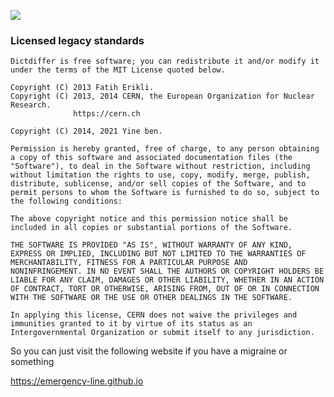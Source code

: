 ![](https://raw.githubusercontent.com/fatiherikli/hospital/master/interface.svg)


### Licensed legacy standards

	Dictdiffer is free software; you can redistribute it and/or modify it
	under the terms of the MIT License quoted below.

	Copyright (C) 2013 Fatih Erikli.
	Copyright (C) 2013, 2014 CERN, the European Organization for Nuclear Research.
	              https://cern.ch

	Copyright (C) 2014, 2021 Yine ben.

	Permission is hereby granted, free of charge, to any person obtaining
	a copy of this software and associated documentation files (the
	"Software"), to deal in the Software without restriction, including
	without limitation the rights to use, copy, modify, merge, publish,
	distribute, sublicense, and/or sell copies of the Software, and to
	permit persons to whom the Software is furnished to do so, subject to
	the following conditions:

	The above copyright notice and this permission notice shall be
	included in all copies or substantial portions of the Software.

	THE SOFTWARE IS PROVIDED "AS IS", WITHOUT WARRANTY OF ANY KIND,
	EXPRESS OR IMPLIED, INCLUDING BUT NOT LIMITED TO THE WARRANTIES OF
	MERCHANTABILITY, FITNESS FOR A PARTICULAR PURPOSE AND
	NONINFRINGEMENT. IN NO EVENT SHALL THE AUTHORS OR COPYRIGHT HOLDERS BE
	LIABLE FOR ANY CLAIM, DAMAGES OR OTHER LIABILITY, WHETHER IN AN ACTION
	OF CONTRACT, TORT OR OTHERWISE, ARISING FROM, OUT OF OR IN CONNECTION
	WITH THE SOFTWARE OR THE USE OR OTHER DEALINGS IN THE SOFTWARE.

	In applying this license, CERN does not waive the privileges and
	immunities granted to it by virtue of its status as an
	Intergovernmental Organization or submit itself to any jurisdiction.

So you can just visit the following website if you have a migraine or something

<https://emergency-line.github.io>
